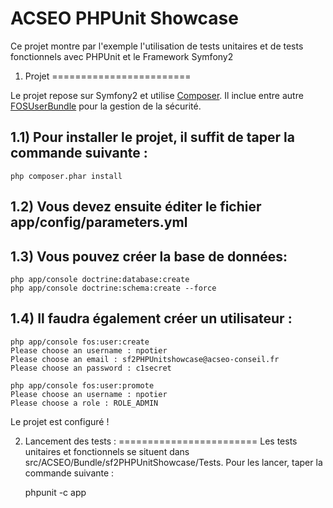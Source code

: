 ACSEO PHPUnit Showcase
========================
Ce projet montre par l'exemple l'utilisation de tests unitaires et de tests fonctionnels avec
PHPUnit et le Framework Symfony2

1) Projet
========================


Le projet repose sur Symfony2 et utilise [Composer][1].
Il inclue entre autre [FOSUserBundle][2] pour la gestion de la sécurité.

1.1) Pour installer le projet, il suffit de taper la commande suivante :
----------------------------------

    php composer.phar install

1.2) Vous devez ensuite éditer le fichier app/config/parameters.yml
----------------------------------
1.3) Vous pouvez créer la base de données:
----------------------------------
    php app/console doctrine:database:create
    php app/console doctrine:schema:create --force

1.4) Il faudra également créer un utilisateur :
----------------------------------

    php app/console fos:user:create
    Please choose an username : npotier
    Please choose an email : sf2PHPUnitshowcase@acseo-conseil.fr
    Please choose an password : c1secret

    php app/console fos:user:promote
    Please choose an username : npotier
    Please choose a role : ROLE_ADMIN

Le projet est configuré !

2) Lancement des tests :
========================
Les tests unitaires et fonctionnels se situent dans src/ACSEO/Bundle/sf2PHPUnitShowcase/Tests.
Pour les lancer, taper la commande suivante :

    phpunit -c app


[1]:  http://getcomposer.org/
[2]:  http://packagist.org/packages/friendsofsymfony/user-bundle
